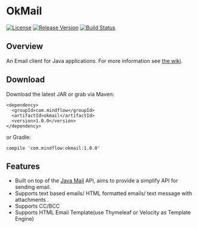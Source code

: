 # OkMail
[![License](https://img.shields.io/badge/license-Apache%202-green.svg)](https://www.apache.org/licenses/LICENSE-2.0) [![Release Version](https://img.shields.io/badge/release-1.0.0-red.svg)](https://github.com/TiFG/okmail/releases) [![Build Status](https://travis-ci.org/TiFG/okmail.svg?branch=master)](https://travis-ci.org/TiFG/okmail)

## Overview
An Email client for Java applications. For more information see [the wiki](https://github.com/TiFG/okmail/wiki).

## Download
Download the latest JAR or grab via Maven:
```
<dependency>
  <groupId>com.mindflow</groupId>
  <artifactId>okmail</artifactId>
  <version>1.0.0</version>
</dependency>
```
or Gradle:
```
compile 'com.mindflow:okmail:1.0.0'
```

## Features
* Built on top of the [Java Mail](https://javaee.github.io/javamail/) API, aims to provide a simplify API for sending email.
* Supports text based emails/ HTML formatted emails/ text message with attachments .
* Supports CC/BCC
* Supports HTML Email Template(use Thymeleaf or Velocity as Template Engine)

